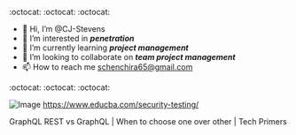 :octocat: :octocat: :octocat:
- 👋 Hi, I’m @CJ-Stevens
- 👀 I’m interested in **_penetration_**
- 🌱 I’m currently learning **_project management_**
- 💞️ I’m looking to collaborate on **_team project management_**
- 📫 How to reach me schenchira65@gmail.com

:octocat: :octocat: :octocat:
<!---
CJ-Stevens/Chenchira is a ✨ special ✨ repository because its `README.md` (this file) appears on your GitHub profile.
You can click the Preview link to take a look at your changes.
--->
![Image](https://cdn.educba.com/academy/wp-content/uploads/2019/09/Security-Testing-1.png.webp)
https://www.educba.com/security-testing/

GraphQL
REST vs GraphQL | When to choose one over other | Tech Primers
